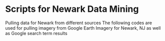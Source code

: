 # Scripts for Newark Data Mining
Pulling data for Newark from different sources
The following codes are used for pulling imagery from Google Earth Imagery for Newark, NJ as well as Google search term results 
